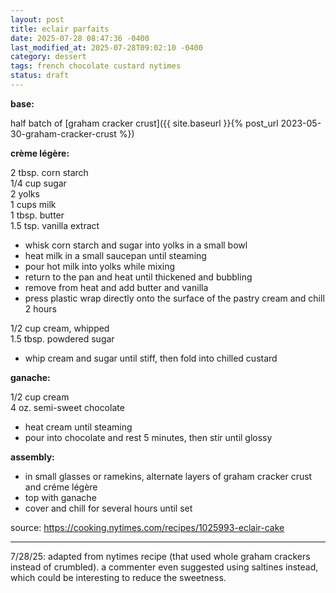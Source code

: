 ```yaml
---
layout: post
title: eclair parfaits
date: 2025-07-28 08:47:36 -0400
last_modified_at: 2025-07-28T09:02:10 -0400
category: dessert
tags: french chocolate custard nytimes
status: draft
---
```


**base:**

half batch of [graham cracker crust]({{ site.baseurl }}{% post_url 2023-05-30-graham-cracker-crust %})

**crème légère:**

2 tbsp. corn starch  
1/4 cup sugar  
2 yolks  
1 cups milk  
1 tbsp. butter  
1.5 tsp. vanilla extract  
* whisk corn starch and sugar into yolks in a small bowl
* heat milk in a small saucepan until steaming
* pour hot milk into yolks while mixing
* return to the pan and heat until thickened and bubbling
* remove from heat and add butter and vanilla
* press plastic wrap directly onto the surface of the pastry cream and chill 2 hours

1/2 cup cream, whipped  
1.5 tbsp. powdered sugar  
* whip cream and sugar until stiff, then fold into chilled custard

**ganache:**

1/2 cup cream  
4 oz. semi-sweet chocolate  
* heat cream until steaming
* pour into chocolate and rest 5 minutes, then stir until glossy

**assembly:**

* in small glasses or ramekins, alternate layers of graham cracker crust and créme
  légère
* top with ganache 
* cover and chill for several hours until set

source: <https://cooking.nytimes.com/recipes/1025993-eclair-cake>

---

7/28/25: adapted from nytimes recipe (that used whole graham crackers instead of
crumbled). a commenter even suggested using saltines instead, which could be
interesting to reduce the sweetness.
